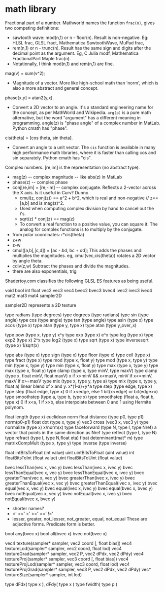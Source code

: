 # math library

Fractional part of a number.
Mathworld names the function `frac(n)`, gives two competing definitions:
* sawtooth wave: mod(n,1) or n - floor(n). Result is non-negative.
  Eg: HLSL frac, GLSL fract, Mathematica SawtoothWave, MuPad frac,
* rem(n,1) or n - trunc(n). Result has the same sign and digits after the
  decimal point as the argument. Eg, C Julia modf, Mathematica FractionalPart
  Maple frac(n).
* Notationally, I think mod(n,1) and rem(n,1) are fine.

mag(v) = sum(v^2);
* Magnitude of a vector. More like high-school math than 'norm', which is also
  a more abstract and general concept.

phase[x,y] = atan2(y,x).
* Convert a 2D vector to an angle. It's a standard engineering name for the
  concept, as per MathWorld and Wikipedia. `arg(p)` is a pure math alternative,
  but the word "argument" has a different meaning in programming.
  angle(z) is "phase angle" of a complex number in MatLab.
  Python cmath has "phase".

cis(theta) = [cos theta, sin theta].
* Convert an angle to a unit vector.
  The `cis` function is available in many high performance math libraries,
  where it is faster than calling cos and sin separately.
  Python cmath has "cis".

Complex numbers.
[re,im] is the representation (no abstract type).
* mag(z) -- complex magnitude -- like abs(z) in MatLab
* phase(z) -- complex phase
* conj[re,im] = [re,-im] -- complex conjugate.
  Reflects a 2-vector across the X axis.
  Is it useful in Curv? Dunno.
  * cmul(z, conj(z)) == a^2 + b^2, which is real and non-negative // z==[a,b]
    and is mag(z)^2.
  * Used when computing complex division by hand to cancel out the i's.
  * sqrt(z) * conj(z) == mag(z)
  * To convert a real function to a positive value, you can square it.
    The analog for complex functions is to multiply by the conjugate.
* from polar coordinates: r*cis(theta)
* z+w
* z-w
* cmul([a,b],[c,d]) = [a*c - b*d, b*c + a*d];
  This adds the phases and multiplies the magnitudes.
  eg, cmul(vec,cis(theta)) rotates a 2D vector by angle theta.
* cdiv(z,w)
  Subtract the phases and divide the magnitudes.
* there are also exponentials, trig

Shadertoy.com classifies the following GLSL ES features as being useful.

void bool int float vec2 vec3 vec4 bvec2 bvec3 bvec4 ivec2 ivec3 ivec4 mat2 mat3 mat4 sampler2D

sampler2D represents a 2D texture

type radians (type degrees)
type degrees (type radians)
type sin (type angle)
type cos (type angle)
type tan (type angle)
type asin (type x)
type acos (type x)
type atan (type y, type x)
type atan (type y_over_x)

type pow (type x, type y)   x^y
type exp (type x)           e^x
type log (type x)
type exp2 (type x)          2^x
type log2 (type x)
type sqrt (type x)
type inversesqrt (type x)   1/sqrt(x)

type abs (type x)
type sign (type x)
type floor (type x)
type ceil (type x)
type fract (type x)
type mod (type x, float y)
type mod (type x, type y)
type min (type x, type y)
type min (type x, float y)
type max (type x, type y)
type max (type x, float y)
type clamp (type x, type minV, type maxV)
type clamp (type x, float minV, float maxV)
    x if x>minV && x<maxV, minV if x<=minV, maxV if x>=maxV
type mix (type x, type y, type a)
type mix (type x, type y, float a)
    linear blend of x and y. x*(1-a)+y*a
type step (type edge, type x)
type step (float edge, type x)
    0 if x<edge, else 1
    bit(x<edge) or bit(edge>x)
type smoothstep (type a, type b, type x)
type smoothstep (float a, float b, type x)
    0 if x<a, 1 if x>b, else interpolate between 0 and 1 using Hermite polynom.

float length (type x)
    euclidean norm
float distance (type p0, type p1)
    norm(p0-p1)
float dot (type x, type y)
vec3 cross (vec3 x, vec3 y)
type normalize (type x)
    x/norm(x)
type faceforward (type N, type I, type Nref)
    a vector that points in the same direction as Nref
type reflect (type I, type N)
type refract (type I, type N,float eta)
float determinant(mat* m)
type matrixCompMult (type x, type y)
type inverse (type inverse)

float intBitsToFloat (int value)
uint uintBitsToFloat (uint value)
int floatBitsToInt (float value)
uint floatBitsToUint (float value)

bvec lessThan(vec x, vec y)
bvec lessThan(ivec x, ivec y)
bvec lessThanEqual(vec x, vec y)
bvec lessThanEqual(ivec x, ivec y)
bvec greaterThan(vec x, vec y)
bvec greaterThan(ivec x, ivec y)
bvec greaterThanEqual(vec x, vec y)
bvec greaterThanEqual(ivec x, ivec y)
bvec equal(vec x, vec y)
bvec equal(ivec x, ivec y)
bvec equal(bvec x, bvec y)
bvec notEqual(vec x, vec y)
bvec notEqual(ivec x, ivec y)
bvec notEqual(bvec x, bvec y)
* shorter names?
* <' <=' >' >=' ==' !='
* lesser, greater, not_lesser, not_greater, equal, not_equal
  These are adjective forms. Predicate form is better.

bool any(bvec x)
bool all(bvec x)
bvec not(bvec x)

vec4 texture(sampler* sampler, vec2 coord [, float bias])
vec4 textureLod(sampler* sampler, vec2 coord, float lod)
vec4 textureGrad(sampler* sampler, vec2 P, vec2 dPdx, vec2 dPdy)
vec4 textureProj(sampler* sampler, vec3 coord [, float bias])
vec4 textureProjLod(sampler* sampler, vec3 coord, float lod)
vec4 textureProjGrad(sampler* sampler, vec3 P, vec2 dPdx, vec2 dPdy)
vec* textureSize(sampler* sampler, int lod)

type dFdx( type x ), dFdy( type x )
type fwidth( type p )

